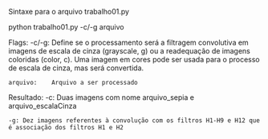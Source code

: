 Sintaxe para o arquivo trabalho01.py

python trabalho01.py -c/-g arquivo

Flags:
	-c/-g: 		Define se o processamento será a filtragem convolutiva em imagens de escala de cinza (grayscale, g) 
				ou a readequação de imagens coloridas (color, c).
				Uma imagem em cores pode ser usada para o processo de escala de cinza, mas será convertida.

 	arquivo:	Arquivo a ser processado

Resultado:
	-c: Duas imagens com nome arquivo_sepia e arquivo_escalaCinza
	
	-g: Dez imagens referentes à convolução com os filtros H1-H9 e H12 que é associação dos filtros H1 e H2
